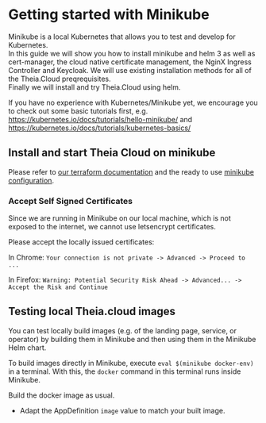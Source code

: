# Getting started with Minikube

Minikube is a local Kubernetes that allows you to test and develop for Kubernetes.\
In this guide we will show you how to install minikube and helm 3 as well as cert-manager, the cloud native certificate management, the NginX Ingress Controller and Keycloak. We will use existing installation methods for all of the Theia.Cloud preqrequisites.\
Finally we will install and try Theia.Cloud using helm.

If you have no experience with Kubernetes/Minikube yet, we encourage you to check out some basic tutorials first, e.g. https://kubernetes.io/docs/tutorials/hello-minikube/ and https://kubernetes.io/docs/tutorials/kubernetes-basics/

## Install and start Theia Cloud on minikube

Please refer to [our terraform documentation](../../../terraform/terraform.md) and the ready to use [minikube configuration](../../../terraform/terraform.md#minikube).

### Accept Self Signed Certificates

Since we are running in Minikube on our local machine, which is not exposed to the internet, we cannot use letsencrypt certificates.

Please accept the locally issued certificates:

In Chrome:
`Your connection is not private -> Advanced -> Proceed to ...`

In Firefox:
`Warning: Potential Security Risk Ahead -> Advanced... -> Accept the Risk and Continue`

## Testing local Theia.cloud images

You can test locally build images (e.g. of the landing page, service, or operator) by building them in Minikube and then using them in the Minikube Helm chart.

To build images directly in Minikube, execute `eval $(minikube docker-env)` in a terminal.
With this, the `docker` command in this terminal runs inside Minikube.

Build the docker image as usual.

- Adapt the AppDefinition `image` value to match your built image.
